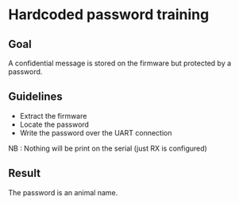 # Hardcoded password training
## Goal
A confidential message is stored on the firmware but protected by a password.

## Guidelines
* Extract the firmware
* Locate the password
* Write the password over the UART connection

NB : Nothing will be print on the serial (just RX is configured)

## Result
The password is an animal name.
